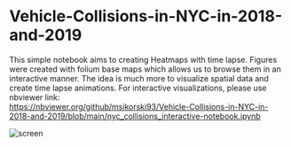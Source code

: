# Vehicle-Collisions-in-NYC-in-2018-and-2019
This simple notebook aims to creating Heatmaps with time lapse. Figures were created with folium base maps which allows us to browse them in an interactive manner. The idea is much more to visualize spatial data and create time lapse animations. For interactive visualizations, please use nbviewer link:<br>
https://nbviewer.org/github/msikorski93/Vehicle-Collisions-in-NYC-in-2018-and-2019/blob/main/nyc_collisions_interactive-notebook.ipynb

![screen](https://user-images.githubusercontent.com/45270023/169712140-aece3d42-1fec-4740-8169-9441d2d8b4f9.jpg)

